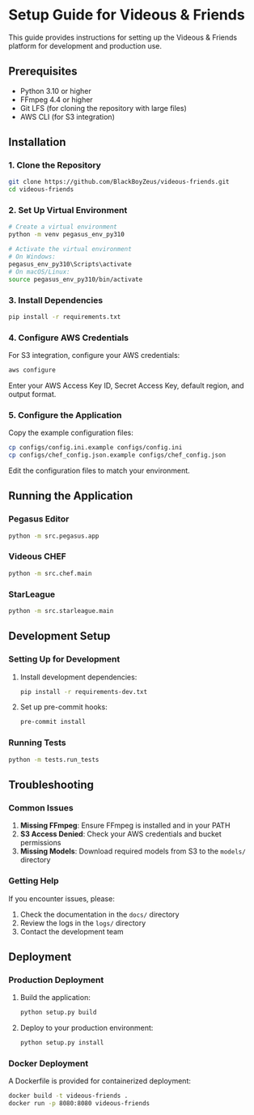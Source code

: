 # Setup Guide for Videous & Friends

This guide provides instructions for setting up the Videous & Friends platform for development and production use.

## Prerequisites

- Python 3.10 or higher
- FFmpeg 4.4 or higher
- Git LFS (for cloning the repository with large files)
- AWS CLI (for S3 integration)

## Installation

### 1. Clone the Repository

```bash
git clone https://github.com/BlackBoyZeus/videous-friends.git
cd videous-friends
```

### 2. Set Up Virtual Environment

```bash
# Create a virtual environment
python -m venv pegasus_env_py310

# Activate the virtual environment
# On Windows:
pegasus_env_py310\Scripts\activate
# On macOS/Linux:
source pegasus_env_py310/bin/activate
```

### 3. Install Dependencies

```bash
pip install -r requirements.txt
```

### 4. Configure AWS Credentials

For S3 integration, configure your AWS credentials:

```bash
aws configure
```

Enter your AWS Access Key ID, Secret Access Key, default region, and output format.

### 5. Configure the Application

Copy the example configuration files:

```bash
cp configs/config.ini.example configs/config.ini
cp configs/chef_config.json.example configs/chef_config.json
```

Edit the configuration files to match your environment.

## Running the Application

### Pegasus Editor

```bash
python -m src.pegasus.app
```

### Videous CHEF

```bash
python -m src.chef.main
```

### StarLeague

```bash
python -m src.starleague.main
```

## Development Setup

### Setting Up for Development

1. Install development dependencies:
   ```bash
   pip install -r requirements-dev.txt
   ```

2. Set up pre-commit hooks:
   ```bash
   pre-commit install
   ```

### Running Tests

```bash
python -m tests.run_tests
```

## Troubleshooting

### Common Issues

1. **Missing FFmpeg**: Ensure FFmpeg is installed and in your PATH
2. **S3 Access Denied**: Check your AWS credentials and bucket permissions
3. **Missing Models**: Download required models from S3 to the `models/` directory

### Getting Help

If you encounter issues, please:

1. Check the documentation in the `docs/` directory
2. Review the logs in the `logs/` directory
3. Contact the development team

## Deployment

### Production Deployment

1. Build the application:
   ```bash
   python setup.py build
   ```

2. Deploy to your production environment:
   ```bash
   python setup.py install
   ```

### Docker Deployment

A Dockerfile is provided for containerized deployment:

```bash
docker build -t videous-friends .
docker run -p 8080:8080 videous-friends
```

